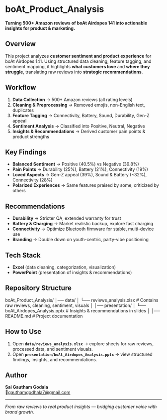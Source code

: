 # boAt_Product_Analysis  

**Turning 500+ Amazon reviews of boAt Airdopes 141 into actionable insights for product & marketing.**  



## Overview  
This project analyzes **customer sentiment and product experience** for boAt Airdopes 141. Using structured data cleaning, feature tagging, and sentiment mapping, it highlights **what customers love** and **where they struggle**, translating raw reviews into **strategic recommendations**.  



## Workflow  
1. **Data Collection** → 500+ Amazon reviews (all rating levels)  
2. **Cleaning & Preprocessing** → Removed emojis, non-English text, duplicates  
3. **Feature Tagging** → Connectivity, Battery, Sound, Durability, Gen-Z appeal  
4. **Sentiment Analysis** → Classified into Positive, Neutral, Negative  
5. **Insights & Recommendations** → Derived customer pain points & product strengths  



## Key Findings  
- **Balanced Sentiment** → Positive (40.5%) vs Negative (39.8%)  
- **Pain Points** → Durability (25%), Battery (21%), Connectivity (19%)  
- **Loved Aspects** → Gen-Z appeal (39%), Sound & Battery (~32%), Connectivity (28%)  
- **Polarized Experiences** → Same features praised by some, criticized by others  



## Recommendations  
- **Durability** → Stricter QA, extended warranty for trust  
- **Battery & Charging** → Market realistic backup, explore fast charging  
- **Connectivity** → Optimize Bluetooth firmware for stable, multi-device use  
- **Branding** → Double down on youth-centric, party-vibe positioning  



## Tech Stack  
- **Excel** (data cleaning, categorization, visualization)  
- **PowerPoint** (presentation of insights & recommendations)  



## Repository Structure  
boAt_Product_Analysis/
│── data/
│ └── reviews_analysis.xlsx # Contains raw reviews, cleaning, sentiment, visuals
│
│── presentation/
│ └── boAt_Airdopes_Analysis.pptx # Insights & recommendations in slides
│
│── README.md # Project documentation




## How to Use  
1. Open **`data/reviews_analysis.xlsx`** → explore sheets for raw reviews, processed data, and sentiment visuals.  
2. Open **`presentation/boAt_Airdopes_Analysis.pptx`** → view structured findings, insights, and recommendations.  



## Author  
**Sai Gautham Godala**  
📧gauthamgodhala7@gmail.com

---

*From raw reviews to real product insights — bridging customer voice with brand growth.*  
